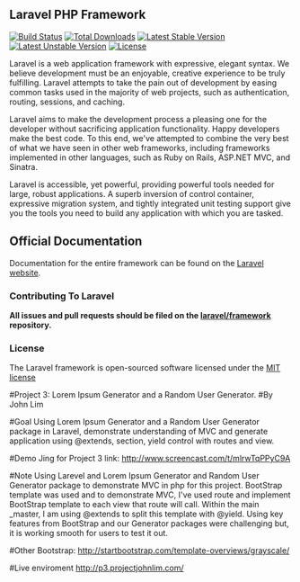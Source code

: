 ## Laravel PHP Framework

[![Build Status](https://travis-ci.org/laravel/framework.svg)](https://travis-ci.org/laravel/framework)
[![Total Downloads](https://poser.pugx.org/laravel/framework/downloads.svg)](https://packagist.org/packages/laravel/framework)
[![Latest Stable Version](https://poser.pugx.org/laravel/framework/v/stable.svg)](https://packagist.org/packages/laravel/framework)
[![Latest Unstable Version](https://poser.pugx.org/laravel/framework/v/unstable.svg)](https://packagist.org/packages/laravel/framework)
[![License](https://poser.pugx.org/laravel/framework/license.svg)](https://packagist.org/packages/laravel/framework)

Laravel is a web application framework with expressive, elegant syntax. We believe development must be an enjoyable, creative experience to be truly fulfilling. Laravel attempts to take the pain out of development by easing common tasks used in the majority of web projects, such as authentication, routing, sessions, and caching.

Laravel aims to make the development process a pleasing one for the developer without sacrificing application functionality. Happy developers make the best code. To this end, we've attempted to combine the very best of what we have seen in other web frameworks, including frameworks implemented in other languages, such as Ruby on Rails, ASP.NET MVC, and Sinatra.

Laravel is accessible, yet powerful, providing powerful tools needed for large, robust applications. A superb inversion of control container, expressive migration system, and tightly integrated unit testing support give you the tools you need to build any application with which you are tasked.

## Official Documentation

Documentation for the entire framework can be found on the [Laravel website](http://laravel.com/docs).

### Contributing To Laravel

**All issues and pull requests should be filed on the [laravel/framework](http://github.com/laravel/framework) repository.**

### License

The Laravel framework is open-sourced software licensed under the [MIT license](http://opensource.org/licenses/MIT)


#Project 3:  Lorem Ipsum Generator and a Random User Generator. 
#By John Lim

#Goal
Using Lorem Ipsum Generator and a Random User Generator package in Laravel, demonstrate understanding of MVC and generate application using @extends, section, yield control with routes and view.

#Demo
Jing for Project 3 link: http://www.screencast.com/t/mlrwTqPPyC9A

#Note
Using Larevel and Lorem Ipsum Generator and Random User Generator package to demonstrate MVC in php for this project. BootStrap template was used and to demonstrate MVC, I've used route and implement BootStrap template to each view that route will call. Within the main _master, I am using @extends to split this template with @yield. Using key features from BootStrap and our Generator packages were challenging but, it is working smooth for users to test it out. 

#Other
Bootstrap: http://startbootstrap.com/template-overviews/grayscale/

#Live enviroment
http://p3.projectjohnlim.com/